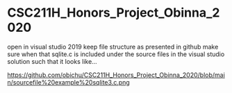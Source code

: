 # CSC211H_Honors_Project_Obinna_2020


open in visual studio 2019
keep file structure as presented in github
make sure when that sqlite.c is included under the source files in the visual studio solution such that it looks like...

https://github.com/obichu/CSC211H_Honors_Project_Obinna_2020/blob/main/sourcefile%20example%20sqlite3.c.png
